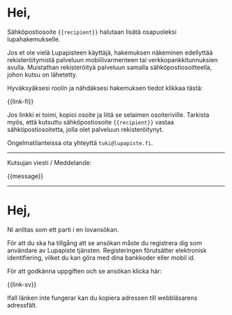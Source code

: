 # Hei,

S&auml;hk&ouml;postiosoite `{{recipient}}` halutaan lis&auml;t&auml; osapuoleksi lupahakemukselle.

Jos et ole viel&auml; Lupapisteen k&auml;ytt&auml;j&auml;, hakemuksen n&auml;keminen edellytt&auml;&auml; rekister&ouml;itymist&auml; palveluun mobiilivarmenteen tai verkkopankkitunnuksien avulla. Muistathan rekister&ouml;ity&auml; palveluun samalla s&auml;hk&ouml;postiosoitteella, johon kutsu on l&auml;hetetty.

Hyv&auml;ksy&auml;ksesi roolin ja n&auml;hd&auml;ksesi hakemuksen tiedot klikkaa t&auml;st&auml;:

{{link-fi}}

Jos linkki ei toimi, kopioi osoite ja liit&auml; se selaimen osoiteriville. Tarkista my&ouml;s, ett&auml; kutsuttu s&auml;hk&ouml;postiosoite `{{recipient}}` vastaa s&auml;hk&ouml;postiosoitetta, jolla olet palveluun rekister&ouml;itynyt.

Ongelmatilanteissa ota yhteytt&auml; `tuki@lupapiste.fi`.


---

Kutsujan viesti / Meddelande:

{{message}}

---

# Hej,

Ni anlitas som ett parti i en lovans&ouml;kan.

F&ouml;r att du ska ha tillg&aring;ng att se ans&ouml;kan m&aring;ste du registrera dig som anv&auml;ndare av Lupapiste tj&auml;nsten. Registeringen f&ouml;ruts&auml;tter elektronisk identifiering, vilket du kan g&ouml;ra med dina bankkoder eller mobil id.

F&ouml;r att godk&auml;nna uppgiften och se ans&ouml;kan klicka h&auml;r:

{{link-sv}}

Ifall l&auml;nken inte fungerar kan du kopiera adressen till webbl&auml;sarens adressf&auml;lt.
